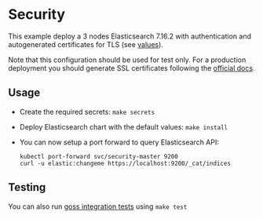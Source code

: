 # Security

This example deploy a 3 nodes Elasticsearch 7.16.2 with authentication and
autogenerated certificates for TLS (see [values][]).

Note that this configuration should be used for test only. For a production
deployment you should generate SSL certificates following the [official docs][].

## Usage

* Create the required secrets: `make secrets`

* Deploy Elasticsearch chart with the default values: `make install`

* You can now setup a port forward to query Elasticsearch API:

  ```
  kubectl port-forward svc/security-master 9200
  curl -u elastic:changeme https://localhost:9200/_cat/indices
  ```

## Testing

You can also run [goss integration tests][] using `make test`


[goss integration tests]: https://github.com/elastic/helm-charts/tree/7.16/elasticsearch/examples/security/test/goss.yaml
[official docs]: https://www.elastic.co/guide/en/elasticsearch/reference/7.16/configuring-tls.html#node-certificates
[values]: https://github.com/elastic/helm-charts/tree/7.16/elasticsearch/examples/security/values.yaml

